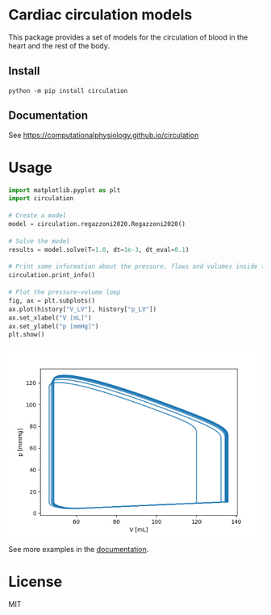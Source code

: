 # Cardiac circulation models

This package provides a set of models for the circulation of blood in the heart and the rest of the body.

## Install

```
python -m pip install circulation
```


## Documentation

See https://computationalphysiology.github.io/circulation

# Usage

```python
import matplotlib.pyplot as plt
import circulation

# Create a model
model = circulation.regazzoni2020.Regazzoni2020()

# Solve the model
results = model.solve(T=1.0, dt=1e-3, dt_eval=0.1)

# Print some information about the pressure, flows and volumes inside the model
circulation.print_info()

# Plot the pressure-volume loop
fig, ax = plt.subplots()
ax.plot(history["V_LV"], history["p_LV"])
ax.set_xlabel("V [mL]")
ax.set_ylabel("p [mmHg]")
plt.show()
```
![_](https://github.com/ComputationalPhysiology/circulation/blob/main/docs/_static/regazzoni.png)

See more examples in the [documentation](https://computationalphysiology.github.io/circulation).

# License

MIT

